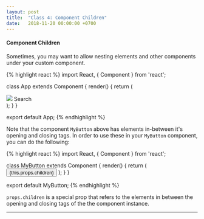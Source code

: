 ```yaml
---
layout: post
title:  "Class 4: Component Children"
date:   2018-11-20 00:00:00 +0700
---
```


#### Component Children

Sometimes, you may want to allow nesting elements and other components under your custom component.

{% highlight react %}
import React, { Component } from 'react';

class App extends Component {
  render() {
    return (
      <div>
        <MyButton>
          <img src="search.png" />
          Search
        </MyButton>
      </div>
    );
  }
}

export default App;
{% endhighlight %}

Note that the component `MyButton` above has elements in-between it's opening and closing tags.
In order to use these in your `MyButton` component, you can do the following:

{% highlight react %}
import React, { Component } from 'react';

class MyButton extends Component {
  render() {
    return (
      <button>
        {this.props.children}
      </button>
    );
  }
}

export default MyButton;
{% endhighlight %}

`props.children` is a special prop that refers to the elements in between the opening and closing tags of the the component instance.

---
